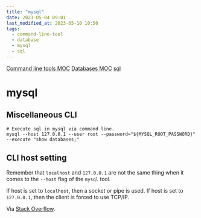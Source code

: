 ```yaml
---
title: "mysql"
date: 2023-05-04 09:01
last_modified_at: 2023-05-10 10:50
tags:
  - command-line-tool
  - database
  - mysql
  - sql
---
```


[Command line tools MOC](Command%20line%20tools%20MOC.md)
[Databases MOC](Databases%20MOC.md)
[sql](sql.md)

# mysql

## Miscellaneous CLI

```shell
# Execute sql in mysql via command line.
mysql --host 127.0.0.1 --user root --password="${MYSQL_ROOT_PASSWORD}" --execute "show databases;"
```

## CLI host setting

Remember that `localhost` and `127.0.0.1` are not the same thing when it comes to the `--host` flag of the `mysql` tool.

If host is set to `localhost`, then a socket or pipe is used. If host is set to `127.0.0.1`, then the client is forced to use TCP/IP.

Via [Stack Overflow](http://stackoverflow.com/a/16402615/1257318).
